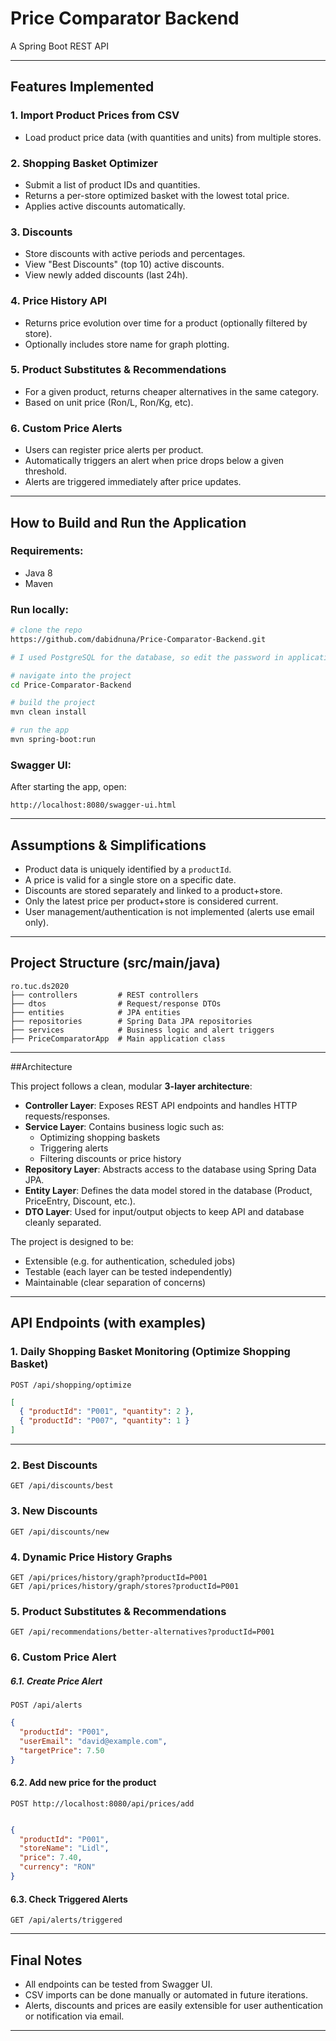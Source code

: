 # Price Comparator Backend
A Spring Boot REST API

---
## Features Implemented

### 1. **Import Product Prices from CSV**
- Load product price data (with quantities and units) from multiple stores.

### 2. **Shopping Basket Optimizer**
- Submit a list of product IDs and quantities.
- Returns a per-store optimized basket with the lowest total price.
- Applies active discounts automatically.

### 3. **Discounts**
- Store discounts with active periods and percentages.
- View "Best Discounts" (top 10) active discounts.
- View newly added discounts (last 24h).

### 4. **Price History API**
- Returns price evolution over time for a product (optionally filtered by store).
- Optionally includes store name for graph plotting.

### 5. **Product Substitutes & Recommendations**
- For a given product, returns cheaper alternatives in the same category.
- Based on unit price (Ron/L, Ron/Kg, etc).

### 6. **Custom Price Alerts**
- Users can register price alerts per product.
- Automatically triggers an alert when price drops below a given threshold.
- Alerts are triggered immediately after price updates.

---

## How to Build and Run the Application

### Requirements:
- Java 8
- Maven

### Run locally:
```bash
# clone the repo
https://github.com/dabidnuna/Price-Comparator-Backend.git

# I used PostgreSQL for the database, so edit the password in application.properties to match your database

# navigate into the project
cd Price-Comparator-Backend

# build the project
mvn clean install

# run the app
mvn spring-boot:run
```

### Swagger UI:
After starting the app, open:
```
http://localhost:8080/swagger-ui.html
```

---

## Assumptions & Simplifications
- Product data is uniquely identified by a `productId`.
- A price is valid for a single store on a specific date.
- Discounts are stored separately and linked to a product+store.
- Only the latest price per product+store is considered current.
- User management/authentication is not implemented (alerts use email only).

---

## Project Structure (src/main/java)

```
ro.tuc.ds2020
├── controllers         # REST controllers
├── dtos                # Request/response DTOs
├── entities            # JPA entities
├── repositories        # Spring Data JPA repositories
├── services            # Business logic and alert triggers
├── PriceComparatorApp  # Main application class
```

---
##Architecture

This project follows a clean, modular **3-layer architecture**:

- **Controller Layer**: Exposes REST API endpoints and handles HTTP requests/responses.
- **Service Layer**: Contains business logic such as:
  - Optimizing shopping baskets
  - Triggering alerts
  - Filtering discounts or price history
- **Repository Layer**: Abstracts access to the database using Spring Data JPA.
- **Entity Layer**: Defines the data model stored in the database (Product, PriceEntry, Discount, etc.).
- **DTO Layer**: Used for input/output objects to keep API and database cleanly separated.

The project is designed to be:
- Extensible (e.g. for authentication, scheduled jobs)
- Testable (each layer can be tested independently)
- Maintainable (clear separation of concerns)

---

## API Endpoints (with examples)

### 1. Daily Shopping Basket Monitoring (Optimize Shopping Basket)
```http
POST /api/shopping/optimize
```
```json
[
  { "productId": "P001", "quantity": 2 },
  { "productId": "P007", "quantity": 1 }
]
```

---

### 2. Best Discounts
```http
GET /api/discounts/best
```

### 3. New Discounts
```http
GET /api/discounts/new
```

### 4. Dynamic Price History Graphs
```http
GET /api/prices/history/graph?productId=P001
GET /api/prices/history/graph/stores?productId=P001
```

### 5. Product Substitutes & Recommendations
```http
GET /api/recommendations/better-alternatives?productId=P001
```

### 6. Custom Price Alert
##### 6.1. Create Price Alert
```http
POST /api/alerts
```
```json
{
  "productId": "P001",
  "userEmail": "david@example.com",
  "targetPrice": 7.50
}
```
#### 6.2. Add new price for the product
```http
POST http://localhost:8080/api/prices/add
```
```json

{
  "productId": "P001",
  "storeName": "Lidl",
  "price": 7.40,
  "currency": "RON"
}
```
#### 6.3. Check Triggered Alerts
```http
GET /api/alerts/triggered
```

---

## Final Notes
- All endpoints can be tested from Swagger UI.
- CSV imports can be done manually or automated in future iterations.
- Alerts, discounts and prices are easily extensible for user authentication or notification via email.

---
